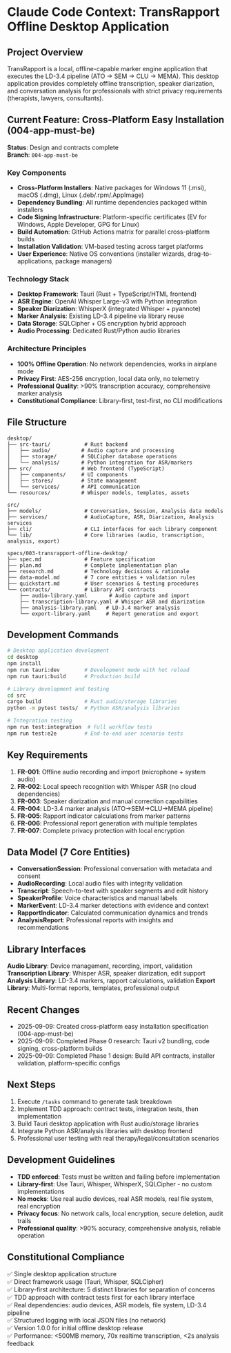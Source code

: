 # Claude Code Context: TransRapport Offline Desktop Application

## Project Overview
TransRapport is a local, offline-capable marker engine application that executes the LD-3.4 pipeline (ATO → SEM → CLU → MEMA). This desktop application provides completely offline transcription, speaker diarization, and conversation analysis for professionals with strict privacy requirements (therapists, lawyers, consultants).

## Current Feature: Cross-Platform Easy Installation (004-app-must-be)
**Status**: Design and contracts complete  
**Branch**: `004-app-must-be`

### Key Components
- **Cross-Platform Installers**: Native packages for Windows 11 (.msi), macOS (.dmg), Linux (.deb/.rpm/.AppImage)
- **Dependency Bundling**: All runtime dependencies packaged within installers
- **Code Signing Infrastructure**: Platform-specific certificates (EV for Windows, Apple Developer, GPG for Linux)
- **Build Automation**: GitHub Actions matrix for parallel cross-platform builds
- **Installation Validation**: VM-based testing across target platforms
- **User Experience**: Native OS conventions (installer wizards, drag-to-applications, package managers)

### Technology Stack
- **Desktop Framework**: Tauri (Rust + TypeScript/HTML frontend)
- **ASR Engine**: OpenAI Whisper Large-v3 with Python integration
- **Speaker Diarization**: WhisperX (integrated Whisper + pyannote)
- **Marker Analysis**: Existing LD-3.4 pipeline via library reuse
- **Data Storage**: SQLCipher + OS encryption hybrid approach
- **Audio Processing**: Dedicated Rust/Python audio libraries

### Architecture Principles
- **100% Offline Operation**: No network dependencies, works in airplane mode
- **Privacy First**: AES-256 encryption, local data only, no telemetry
- **Professional Quality**: >90% transcription accuracy, comprehensive marker analysis
- **Constitutional Compliance**: Library-first, test-first, no CLI modifications

## File Structure
```
desktop/
├── src-tauri/           # Rust backend
│   ├── audio/          # Audio capture and processing
│   ├── storage/        # SQLCipher database operations
│   └── analysis/       # Python integration for ASR/markers
├── src/                # Web frontend (TypeScript)
│   ├── components/     # UI components
│   ├── stores/         # State management
│   └── services/       # API communication
└── resources/          # Whisper models, templates, assets

src/
├── models/              # Conversation, Session, Analysis data models
├── services/            # AudioCapture, ASR, Diarization, Analysis services  
├── cli/                 # CLI interfaces for each library component
└── lib/                 # Core libraries (audio, transcription, analysis, export)

specs/003-transrapport-offline-desktop/
├── spec.md              # Feature specification
├── plan.md              # Complete implementation plan
├── research.md          # Technology decisions & rationale
├── data-model.md        # 7 core entities + validation rules
├── quickstart.md        # User scenarios & testing procedures
└── contracts/           # Library API contracts
    ├── audio-library.yaml       # Audio capture and import
    ├── transcription-library.yaml # Whisper ASR and diarization
    ├── analysis-library.yaml   # LD-3.4 marker analysis
    └── export-library.yaml     # Report generation and export
```

## Development Commands
```bash
# Desktop application development
cd desktop
npm install
npm run tauri:dev        # Development mode with hot reload
npm run tauri:build      # Production build

# Library development and testing  
cd src
cargo build              # Rust audio/storage libraries
python -m pytest tests/  # Python ASR/analysis libraries

# Integration testing
npm run test:integration  # Full workflow tests
npm run test:e2e         # End-to-end user scenario tests
```

## Key Requirements
1. **FR-001**: Offline audio recording and import (microphone + system audio)
2. **FR-002**: Local speech recognition with Whisper ASR (no cloud dependencies)
3. **FR-003**: Speaker diarization and manual correction capabilities
4. **FR-004**: LD-3.4 marker analysis (ATO→SEM→CLU→MEMA pipeline)
5. **FR-005**: Rapport indicator calculations from marker patterns
6. **FR-006**: Professional report generation with multiple templates
7. **FR-007**: Complete privacy protection with local encryption

## Data Model (7 Core Entities)
- **ConversationSession**: Professional conversation with metadata and consent
- **AudioRecording**: Local audio files with integrity validation
- **Transcript**: Speech-to-text with speaker segments and edit history
- **SpeakerProfile**: Voice characteristics and manual labels
- **MarkerEvent**: LD-3.4 marker detections with evidence and context
- **RapportIndicator**: Calculated communication dynamics and trends
- **AnalysisReport**: Professional reports with insights and recommendations

## Library Interfaces
**Audio Library**: Device management, recording, import, validation
**Transcription Library**: Whisper ASR, speaker diarization, edit support
**Analysis Library**: LD-3.4 markers, rapport calculations, validation
**Export Library**: Multi-format reports, templates, professional output

## Recent Changes
- 2025-09-09: Created cross-platform easy installation specification (004-app-must-be)
- 2025-09-09: Completed Phase 0 research: Tauri v2 bundling, code signing, cross-platform builds
- 2025-09-09: Completed Phase 1 design: Build API contracts, installer validation, platform-specific configs

## Next Steps
1. Execute `/tasks` command to generate task breakdown
2. Implement TDD approach: contract tests, integration tests, then implementation
3. Build Tauri desktop application with Rust audio/storage libraries
4. Integrate Python ASR/analysis libraries with desktop frontend
5. Professional user testing with real therapy/legal/consultation scenarios

## Development Guidelines
- **TDD enforced**: Tests must be written and failing before implementation
- **Library-first**: Use Tauri, Whisper, WhisperX, SQLCipher - no custom implementations
- **No mocks**: Use real audio devices, real ASR models, real file system, real encryption
- **Privacy focus**: No network calls, local encryption, secure deletion, audit trails
- **Professional quality**: >90% accuracy, comprehensive analysis, reliable operation

## Constitutional Compliance
✅ Single desktop application structure  
✅ Direct framework usage (Tauri, Whisper, SQLCipher)  
✅ Library-first architecture: 5 distinct libraries for separation of concerns  
✅ TDD approach with contract tests first for each library interface  
✅ Real dependencies: audio devices, ASR models, file system, LD-3.4 pipeline  
✅ Structured logging with local JSON files (no network)  
✅ Version 1.0.0 for initial offline desktop release  
✅ Performance: <500MB memory, 70x realtime transcription, <2s analysis feedback